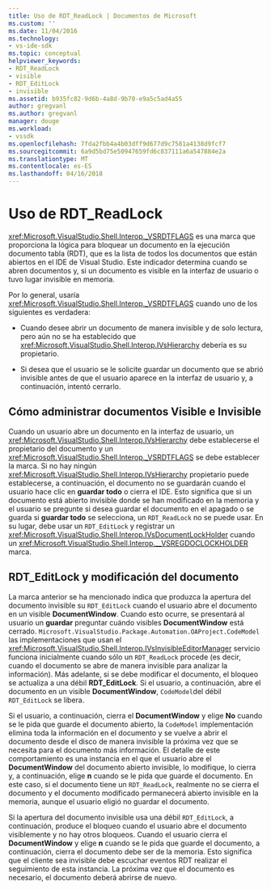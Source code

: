 ```yaml
---
title: Uso de RDT_ReadLock | Documentos de Microsoft
ms.custom: ''
ms.date: 11/04/2016
ms.technology:
- vs-ide-sdk
ms.topic: conceptual
helpviewer_keywords:
- RDT_ReadLock
- visible
- RDT_EditLock
- invisible
ms.assetid: b935fc82-9d6b-4a8d-9b70-e9a5c5ad4a55
author: gregvanl
ms.author: gregvanl
manager: douge
ms.workload:
- vssdk
ms.openlocfilehash: 7fda2fbb4a4b03dff9d677d9c7581a4138d9fcf7
ms.sourcegitcommit: 6a9d5bd75e50947659fd6c837111a6a547884e2a
ms.translationtype: MT
ms.contentlocale: es-ES
ms.lasthandoff: 04/16/2018
---
```

# <a name="rdtreadlock-usage"></a>Uso de RDT_ReadLock

<xref:Microsoft.VisualStudio.Shell.Interop._VSRDTFLAGS> es una marca que proporciona la lógica para bloquear un documento en la ejecución documento tabla (RDT), que es la lista de todos los documentos que están abiertos en el IDE de Visual Studio. Este indicador determina cuando se abren documentos y, si un documento es visible en la interfaz de usuario o tuvo lugar invisible en memoria.

Por lo general, usaría <xref:Microsoft.VisualStudio.Shell.Interop._VSRDTFLAGS> cuando uno de los siguientes es verdadera:

- Cuando desee abrir un documento de manera invisible y de solo lectura, pero aún no se ha establecido que <xref:Microsoft.VisualStudio.Shell.Interop.IVsHierarchy> debería es su propietario.

- Si desea que el usuario se le solicite guardar un documento que se abrió invisible antes de que el usuario aparece en la interfaz de usuario y, a continuación, intentó cerrarlo.

## <a name="how-to-manage-visible-and-invisible-documents"></a>Cómo administrar documentos Visible e Invisible

Cuando un usuario abre un documento en la interfaz de usuario, un <xref:Microsoft.VisualStudio.Shell.Interop.IVsHierarchy> debe establecerse el propietario del documento y un <xref:Microsoft.VisualStudio.Shell.Interop._VSRDTFLAGS> se debe establecer la marca. Si no hay ningún <xref:Microsoft.VisualStudio.Shell.Interop.IVsHierarchy> propietario puede establecerse, a continuación, el documento no se guardarán cuando el usuario hace clic en **guardar todo** o cierra el IDE. Esto significa que si un documento está abierto invisible donde se han modificado en la memoria y el usuario se pregunte si desea guardar el documento en el apagado o se guarda si **guardar todo** se selecciona, un `RDT_ReadLock` no se puede usar. En su lugar, debe usar un `RDT_EditLock` y registrar un <xref:Microsoft.VisualStudio.Shell.Interop.IVsDocumentLockHolder> cuando un <xref:Microsoft.VisualStudio.Shell.Interop.__VSREGDOCLOCKHOLDER> marca.

## <a name="rdteditlock-and-document-modification"></a>RDT_EditLock y modificación del documento

La marca anterior se ha mencionado indica que produzca la apertura del documento invisible su `RDT_EditLock` cuando el usuario abre el documento en un visible **DocumentWindow**. Cuando esto ocurre, se presentará al usuario un **guardar** preguntar cuándo visibles **DocumentWindow** está cerrado. `Microsoft.VisualStudio.Package.Automation.OAProject.CodeModel` las implementaciones que usan el <xref:Microsoft.VisualStudio.Shell.Interop.IVsInvisibleEditorManager> servicio funciona inicialmente cuando sólo un `RDT_ReadLock` procede (es decir, cuando el documento se abre de manera invisible para analizar la información). Más adelante, si se debe modificar el documento, el bloqueo se actualiza a una débil **RDT_EditLock**. Si el usuario, a continuación, abre el documento en un visible **DocumentWindow**, `CodeModel`del débil `RDT_EditLock` se libera.

Si el usuario, a continuación, cierra el **DocumentWindow** y elige **No** cuando se le pida que guarde el documento abierto, la `CodeModel` implementación elimina toda la información en el documento y se vuelve a abrir el documento desde el disco de manera invisible la próxima vez que se necesita para el documento más información. El detalle de este comportamiento es una instancia en el que el usuario abre el **DocumentWindow** del documento abierto invisible, lo modifique, lo cierra y, a continuación, elige **n** cuando se le pida que guarde el documento. En este caso, si el documento tiene un `RDT_ReadLock`, realmente no se cierra el documento y el documento modificado permanecerá abierto invisible en la memoria, aunque el usuario eligió no guardar el documento.

Si la apertura del documento invisible usa una débil `RDT_EditLock`, a continuación, produce el bloqueo cuando el usuario abre el documento visiblemente y no hay otros bloqueos. Cuando el usuario cierra el **DocumentWindow** y elige **n** cuando se le pida que guarde el documento, a continuación, cierra el documento debe ser de la memoria. Esto significa que el cliente sea invisible debe escuchar eventos RDT realizar el seguimiento de esta instancia. La próxima vez que el documento es necesario, el documento deberá abrirse de nuevo.